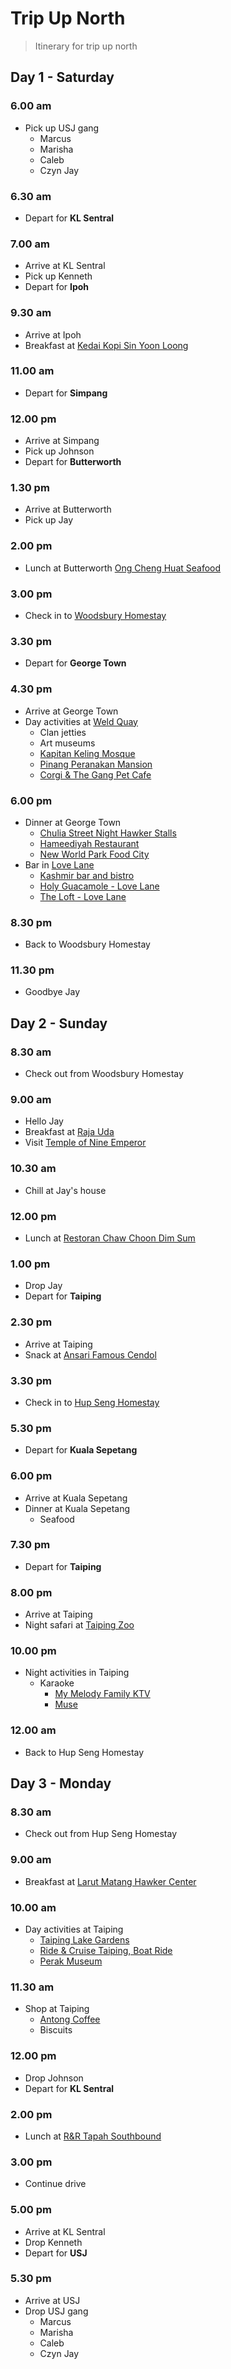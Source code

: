 # Trip Up North

> Itinerary for trip up north

## Day 1 - Saturday

### 6.00 am

- Pick up USJ gang
  - Marcus
  - Marisha
  - Caleb
  - Czyn Jay

### 6.30 am

- Depart for **KL Sentral**

### 7.00 am

- Arrive at KL Sentral
- Pick up Kenneth
- Depart for **Ipoh**

### 9.30 am

- Arrive at Ipoh
- Breakfast at [Kedai Kopi Sin Yoon Loong](https://goo.gl/maps/W7EXV179wiLb2tEt5)

### 11.00 am

- Depart for **Simpang**

### 12.00 pm

- Arrive at Simpang
- Pick up Johnson
- Depart for **Butterworth**

### 1.30 pm

- Arrive at Butterworth
- Pick up Jay

### 2.00 pm

- Lunch at Butterworth [Ong Cheng Huat Seafood](https://goo.gl/maps/xLG5JU7mQibn4tg19)

### 3.00 pm

- Check in to [Woodsbury Homestay](https://goo.gl/maps/gbcMy6nxJwqFgBdNA)

### 3.30 pm

- Depart for **George Town**

### 4.30 pm

- Arrive at George Town
- Day activities at [Weld Quay](https://goo.gl/maps/bC2guU9puaxDq7DA6)
  - Clan jetties
  - Art museums
  - [Kapitan Keling Mosque](https://goo.gl/maps/Er8aJK44Nhd92ruB7)
  - [Pinang Peranakan Mansion](https://goo.gl/maps/xMoyzw5ewfCtexxH6)
  - [Corgi & The Gang Pet Cafe](https://g.page/corgiandthegang?share)

### 6.00 pm

- Dinner at George Town
  - [Chulia Street Night Hawker Stalls](https://goo.gl/maps/dVMip9kK8msMpYeu9)
  - [Hameediyah Restaurant](https://g.page/OLDESTNASIKANDARINMALAYSIA?share)
  - [New World Park Food City](https://goo.gl/maps/DVJVBBvQpcvNZv6QA)
- Bar in [Love Lane](https://goo.gl/maps/EPViyCkdnX9bMfgX7)
  - [Kashmir bar and bistro](https://goo.gl/maps/qgmt4FPigCXToc9E6)
  - [Holy Guacamole - Love Lane](https://g.page/holyguac-penang?share)
  - [The Loft - Love Lane](https://g.page/theloft-penang?share)

### 8.30 pm

- Back to Woodsbury Homestay

### 11.30 pm

- Goodbye Jay

## Day 2 - Sunday

### 8.30 am

- Check out from Woodsbury Homestay

### 9.00 am

- Hello Jay
- Breakfast at [Raja Uda](https://goo.gl/maps/yMpqbVigwQAiqxHx7)
- Visit [Temple of Nine Emperor](https://goo.gl/maps/s2TRhLJDQJgEC1ri7)

### 10.30 am

- Chill at Jay's house

### 12.00 pm

- Lunch at [Restoran Chaw Choon Dim Sum](https://goo.gl/maps/VcyUyYnNBdgbCo9z6)

### 1.00 pm

- Drop Jay
- Depart for **Taiping**

### 2.30 pm

- Arrive at Taiping
- Snack at [Ansari Famous Cendol](https://goo.gl/maps/Xp3QykoQ6p63nN9o9)

### 3.30 pm

- Check in to [Hup Seng Homestay](https://goo.gl/maps/VUJvNorGSyqLfaWK7)

### 5.30 pm

- Depart for **Kuala Sepetang**

### 6.00 pm

- Arrive at Kuala Sepetang
- Dinner at Kuala Sepetang
  - Seafood

### 7.30 pm

- Depart for **Taiping**

### 8.00 pm

- Arrive at Taiping
- Night safari at [Taiping Zoo](https://goo.gl/maps/oMhd4tajqFZGvnbF6)

### 10.00 pm

- Night activities in Taiping
  - Karaoke
    - [My Melody Family KTV](https://goo.gl/maps/XZysrBtSRczJGVudA)
    - [Muse](https://g.page/muse-family-ktv?share)

### 12.00 am

- Back to Hup Seng Homestay

## Day 3 - Monday

### 8.30 am

- Check out from Hup Seng Homestay

### 9.00 am

- Breakfast at [Larut Matang Hawker Center](https://goo.gl/maps/V3q6RBe6UP6kzv8r6)

### 10.00 am

- Day activities at Taiping
  - [Taiping Lake Gardens](https://goo.gl/maps/SEKL1zy7wFW7PCA26)
  - [Ride & Cruise Taiping, Boat Ride](https://goo.gl/maps/qppjwLUm2SbJbFix8)
  - [Perak Museum](https://goo.gl/maps/wWNtDCw2SQzqfZpNA)

### 11.30 am

- Shop at Taiping
  - [Antong Coffee](https://g.page/Antongcafe?share)
  - Biscuits

### 12.00 pm

- Drop Johnson
- Depart for **KL Sentral**

### 2.00 pm

- Lunch at [R&R Tapah Southbound](https://goo.gl/maps/w5hHsvREcvJLrPn68)

### 3.00 pm

- Continue drive

### 5.00 pm

- Arrive at KL Sentral
- Drop Kenneth
- Depart for **USJ**

### 5.30 pm

- Arrive at USJ
- Drop USJ gang
  - Marcus
  - Marisha
  - Caleb
  - Czyn Jay
